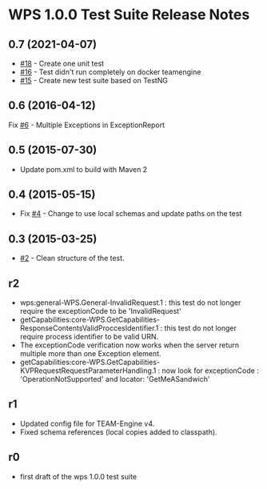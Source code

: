 #  WPS 1.0.0 Test Suite Release Notes

## 0.7 (2021-04-07)

* [#18](https://github.com/opengeospatial/ets-wps10/issues/18) - Create one unit test
* [#16](https://github.com/opengeospatial/ets-wps10/issues/16) - Test didn't run completely on docker teamengine
* [#15](https://github.com/opengeospatial/ets-wps10/issues/15) - Create new test suite based on TestNG

## 0.6 (2016-04-12)

Fix [#6](https://github.com/opengeospatial/ets-wps10/issues/6) - Multiple Exceptions in ExceptionReport


## 0.5 (2015-07-30)

- Update pom.xml to build with Maven 2

## 0.4 (2015-05-15)

  * Fix [#4](https://github.com/opengeospatial/ets-wps10/issues/2) - Change to use local schemas and update paths on the test

## 0.3 (2015-03-25)
	
  * [#2](https://github.com/opengeospatial/ets-wps10/issues/2) - Clean structure of the test.

## r2

  * wps:general-WPS.General-InvalidRequest.1 : this test do not longer require the exceptionCode to be 'InvalidRequest' 
  * getCapabilities:core-WPS.GetCapabilities-ResponseContentsValidProccesIdentifier.1 : this test do not longer require process identifier to be valid URN.
  * The exceptionCode verification now works when the server return multiple more than one Exception element.
  * getCapabilities:core-WPS.GetCapabilities-KVPRequestRequestParameterHandling.1 : now look for exceptionCode : 'OperationNotSupported' and locator: 'GetMeASandwich'

## r1

  * Updated config file for TEAM-Engine v4.
  * Fixed schema references (local copies added to classpath).

## r0

  * first draft of the wps 1.0.0 test suite 
